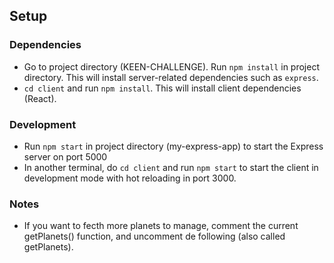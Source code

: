 ## Setup

### Dependencies

- Go to project directory (KEEN-CHALLENGE). Run `npm install` in project directory. This will install server-related dependencies such as `express`.
- `cd client` and run `npm install`. This will install client dependencies (React).

### Development

- Run `npm start` in project directory (my-express-app) to start the Express server on port 5000
- In another terminal, do `cd client` and run `npm start` to start the client in development mode with hot reloading in port 3000.

### Notes

- If you want to fecth more planets to manage, comment the current getPlanets() function, and uncomment de following (also called getPlanets).
